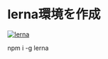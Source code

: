 

# lerna環境を作成

[![lerna](https://img.shields.io/badge/maintained%20with-lerna-cc00ff.svg)](https://lerna.js.org/)

  npm i -g lerna 


